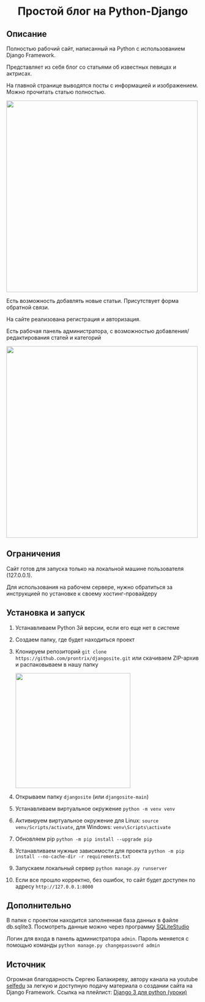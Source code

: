 <h1 align = "center">Простой блог на Python-Django</h1>

## **Описание**

<p>Полностью рабочий сайт, написанный на Python с использованием Django Framework.</p>

<p>Представляет из себя блог со статьями об известных певицах и актрисах.</p> 

<p>На главной странице выводятся посты с информацией и изображением. Можно прочитать статью полностью.</p> 

<img src = "https://user-images.githubusercontent.com/60534525/227756543-399b31c6-e1dd-4bfa-8836-baffa4908e0c.jpg" width = 500 />

<p>Есть возможность добавлять новые статьи. Присутствует форма обратной связи.</p> 

<p>На сайте реализована регистрация и авторизация.</p>

<p>Есть рабочая панель администратора, с возможностью добавления/редактирования статей и категорий</p>

<img src = "https://user-images.githubusercontent.com/60534525/227756630-3e7da06f-8f69-4a37-9d25-2ebea5e08b4a.jpg" width = 500 />

## **Ограничения**

<p>Сайт готов для запуска только на локальной машине пользователя (127.0.0.1).</p>
<p>Для использования на рабочем сервере, нужно обратиться за инструкцией по установке к своему хостинг-провайдеру</p>

## **Установка и запуск**

1. Устанавливаем Python 3й версии, если его еще нет в системе
2. Создаем папку, где будет находиться проект
3. Клонируем репозиторий `git clone https://github.com/prontrix/djangosite.git` или скачиваем ZIP-архив и распаковываем в нашу папку

   <img src = "https://user-images.githubusercontent.com/60534525/227757131-e73de31f-9c33-4d2a-9cab-16ea5eee143a.jpg" width = 300 />
   
4. Открываем папку `djangosite` (или `djangosite-main`) 
5. Устанавливаем виртуальное окружение `python -m venv venv`
6. Активируем виртуальное окружение для Linux: `source venv/Scripts/activate`, для Windows: `venv\Scripts\activate`
7. Обновляем pip `python -m pip install --upgrade pip`
8. Устанавливаем нужные зависимости для проекта `python -m pip install --no-cache-dir -r requirements.txt`
9. Запускаем локальный сервер `python manage.py runserver`
10. Если все прошло корректно, без ошибок, то сайт будет доступен по адресу `http://127.0.0.1:8000`

## **Дополнительно**

<p>В папке с проектом находится заполненная база данных в файле db.sqlite3. Посмотреть данные можно через программу <a href = "https://sqlitestudio.pl" target=_blank>SQLiteStudio</a></p>

Логин для входа в панель администратора `admin`. Пароль меняется с помощью команды `python manage.py changepassword admin`

## **Источник**

Огромная благодарность Сергею Балакиреву, автору канала на youtube <a href = "https://www.youtube.com/@selfedu_rus/" target = "_blank">selfedu</a> за легкую и доступную подачу материала о создании сайта на Django Framework. Ссылка на плейлист: <a href="https://www.youtube.com/watch?v=FyTL1bnUx5I&list=PLA0M1Bcd0w8xO_39zZll2u1lz_Q-Mwn1F" target = _blank>Django 3 для python (уроки)</a>

